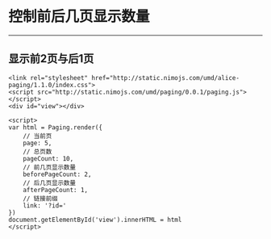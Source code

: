 # 控制前后几页显示数量

---

## 显示前2页与后1页

<link rel="stylesheet" href="http://static.nimojs.com/umd/alice-paging/1.1.0/index.css">
<script src="http://static.nimojs.com/umd/paging/0.0.1/paging.js"></script>

````iframe:40
<link rel="stylesheet" href="http://static.nimojs.com/umd/alice-paging/1.1.0/index.css">
<script src="http://static.nimojs.com/umd/paging/0.0.1/paging.js"></script>
<div id="view"></div>

<script>
var html = Paging.render({
    // 当前页
    page: 5,
    // 总页数
    pageCount: 10,
    // 前几页显示数量
    beforePageCount: 2,
    // 后几页显示数量
    afterPageCount: 1,
    // 链接前缀
    link: '?id='
})
document.getElementById('view').innerHTML = html
</script>
````
